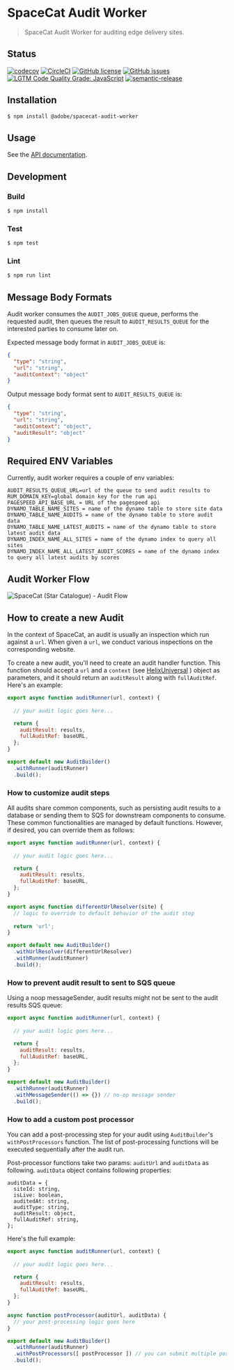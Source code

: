 # SpaceCat Audit Worker

> SpaceCat Audit Worker for auditing edge delivery sites.

## Status
[![codecov](https://img.shields.io/codecov/c/github/adobe-rnd/spacecat-audit-worker.svg)](https://codecov.io/gh/adobe-rnd/spacecat-audit-worker)
[![CircleCI](https://img.shields.io/circleci/project/github/adobe-rnd/spacecat-audit-worker.svg)](https://circleci.com/gh/adobe-rnd/spacecat-audit-worker)
[![GitHub license](https://img.shields.io/github/license/adobe-rnd/spacecat-audit-worker.svg)](https://github.com/adobe-rnd/spacecat-audit-worker/blob/master/LICENSE.txt)
[![GitHub issues](https://img.shields.io/github/issues/adobe-rnd/spacecat-audit-worker.svg)](https://github.com/adobe-rnd/spacecat-audit-worker/issues)
[![LGTM Code Quality Grade: JavaScript](https://img.shields.io/lgtm/grade/javascript/g/adobe-rnd/spacecat-audit-worker.svg?logo=lgtm&logoWidth=18)](https://lgtm.com/projects/g/adobe-rnd/spacecat-audit-worker)
[![semantic-release](https://img.shields.io/badge/%20%20%F0%9F%93%A6%F0%9F%9A%80-semantic--release-e10079.svg)](https://github.com/semantic-release/semantic-release)

## Installation

```bash
$ npm install @adobe/spacecat-audit-worker
```

## Usage

See the [API documentation](docs/API.md).

## Development

### Build

```bash
$ npm install
```

### Test

```bash
$ npm test
```

### Lint

```bash
$ npm run lint
```

## Message Body Formats 

Audit worker consumes the `AUDIT_JOBS_QUEUE` queue, performs the requested audit, then queues the result to `AUDIT_RESULTS_QUEUE` for the interested parties to consume later on.

Expected message body format in `AUDIT_JOBS_QUEUE` is:

```json
{
  "type": "string",
  "url": "string",
  "auditContext": "object"
}
```

Output message body format sent to `AUDIT_RESULTS_QUEUE` is:

```json
{
  "type": "string",
  "url": "string",
  "auditContext": "object",
  "auditResult": "object"
}
```

## Required ENV Variables

Currently, audit worker requires a couple of env variables:

```plaintext
AUDIT_RESULTS_QUEUE_URL=url of the queue to send audit results to
RUM_DOMAIN_KEY=global domain key for the rum api
PAGESPEED_API_BASE_URL = URL of the pagespeed api
DYNAMO_TABLE_NAME_SITES = name of the dynamo table to store site data
DYNAMO_TABLE_NAME_AUDITS = name of the dynamo table to store audit data
DYNAMO_TABLE_NAME_LATEST_AUDITS = name of the dynamo table to store latest audit data
DYNAMO_INDEX_NAME_ALL_SITES = name of the dynamo index to query all sites
DYNAMO_INDEX_NAME_ALL_LATEST_AUDIT_SCORES = name of the dynamo index to query all latest audits by scores
```

## Audit Worker Flow

![SpaceCat (Star Catalogue) - Audit Flow](https://github.com/adobe/spacecat-audit-worker/assets/1171225/78632887-3edf-4aee-b28a-4cecc3c28fc8)


## How to create a new Audit

In the context of SpaceCat, an audit is usually an inspection which run against a `url`. When given a `url`, we conduct various inspections on the corresponding website.

To create a new audit, you'll need to create an audit handler function. This function should accept a `url` and a `context` (see [HelixUniversal](https://github.com/adobe/helix-universal/blob/main/src/adapter.d.ts#L120) ) object as parameters, and it should return an `auditResult` along with `fullAuditRef`. Here's an example:

```js
export async function auditRunner(url, context) {
  
  // your audit logic goes here...

  return {
    auditResult: results,
    fullAuditRef: baseURL,
  };
}

export default new AuditBuilder()
  .withRunner(auditRunner)
  .build();

```

### How to customize audit steps

All audits share common components, such as persisting audit results to a database or sending them to SQS for downstream components to consume. These common functionalities are managed by default functions. However, if desired, you can override them as follows:

```js
export async function auditRunner(url, context) {
  
  // your audit logic goes here...

  return {
    auditResult: results,
    fullAuditRef: baseURL,
  };
}

export async function differentUrlResolver(site) {
  // logic to override to default behavior of the audit step
  
  return 'url';
}

export default new AuditBuilder()
  .withUrlResolver(differentUrlResolver)
  .withRunner(auditRunner)
  .build();

```

### How to prevent audit result to sent to SQS queue

Using a noop messageSender, audit results might not be sent to the audit results SQS queue:

```js
export async function auditRunner(url, context) {
  
  // your audit logic goes here...

  return {
    auditResult: results,
    fullAuditRef: baseURL,
  };
}

export default new AuditBuilder()
  .withRunner(auditRunner)
  .withMessageSender(() => {}) // no-op message sender
  .build();

```

### How to add a custom post processor

You can add a post-processing step for your audit using `AuditBuilder`'s `withPostProcessors` function. The list of post-processing functions will be executed sequentially after the audit run.

Post-processor functions take two params: `auditUrl` and `auditData` as following. `auditData` object contains following properties:

```
auditData = {
  siteId: string,
  isLive: boolean,
  auditedAt: string,
  auditType: string,
  auditResult: object,
  fullAuditRef: string,
};
```

Here's the full example:

```js
export async function auditRunner(url, context) {
  
  // your audit logic goes here...

  return {
    auditResult: results,
    fullAuditRef: baseURL,
  };
}

async function postProcessor(auditUrl, auditData) {
  // your post-processing logic goes here
}

export default new AuditBuilder()
  .withRunner(auditRunner)
  .withPostProcessors([ postProcessor ]) // you can submit multiple post processors
  .build();

```
